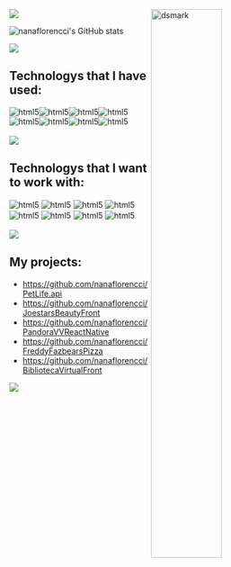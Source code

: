 <img alt="dsmark" align="right"  height="50%" width="50%" src="https://cdn.dribbble.com/users/1396703/screenshots/3952983/pixel-goust-2.gif">

<img src="https://user-images.githubusercontent.com/73097560/115834477-dbab4500-a447-11eb-908a-139a6edaec5c.gif">

![nanaflorencci's GitHub stats](https://github-readme-stats.vercel.app/api?username=nanaflorencci&show_icons=true&theme=radical)

<img src="https://user-images.githubusercontent.com/73097560/115834477-dbab4500-a447-11eb-908a-139a6edaec5c.gif">

## Technologys that I have used:
<div style="display: inline_block">  
 <img align="center" alt="html5" src="https://img.shields.io/badge/HTML-239120?style=for-the-badge&logo=html5&logoColor=white"/><img align="center" alt="html5" src="https://img.shields.io/badge/PHP-777BB4?style=for-the-badge&logo=php&logoColor=white"/><img align="center" alt="html5" src="https://img.shields.io/badge/BackEnd-FF2D20?style=for-the-badge&logo=laravel&logoColor=white"/><img align="center" alt="html5" src="https://img.shields.io/badge/FrontEnd-563D7C?style=for-the-badge&logo=bootstrap&logoColor=white"/><img align="center" alt="html5" src="https://img.shields.io/badge/React_Native-20232A?style=for-the-badge&logo=react&logoColor=61DAFB"/><img align="center" alt="html5" src="https://img.shields.io/badge/Node.js-43853D?style=for-the-badge&logo=node.js&logoColor=white"/><img align="center" alt="html5" src="https://img.shields.io/badge/MySQL-00000F?style=for-the-badge&logo=mysql&logoColor=white"/><img align="center" alt="html5" src="https://img.shields.io/badge/TypeScript-007ACC?style=for-the-badge&logo=typescript&logoColor=white"/>
</div><br/>

<img src="https://user-images.githubusercontent.com/73097560/115834477-dbab4500-a447-11eb-908a-139a6edaec5c.gif">

## Technologys that I want to work with:
<div style="display: inline_block">  
 <img align="center" alt="html5" src="https://img.shields.io/badge/Python-3776AB?style=for-the-badge&logo=python&logoColor=white"/>
 <img align="center" alt="html5" src="https://img.shields.io/badge/JavaScript-00000F?style=for-the-badge&logo=javascript&logoColor=F7DF1E"/>
 <img align="center" alt="html5" src="https://img.shields.io/badge/Redux-593D88?style=for-the-badge&logo=redux&logoColor=white"/>
 <img align="center" alt="html5" src="https://img.shields.io/badge/Ruby-CC342D?style=for-the-badge&logo=ruby&logoColor=white"/>
 <img align="center" alt="html5" src="https://img.shields.io/badge/Lua-2C2D72?style=for-the-badge&logo=lua&logoColor=white"/>
 <img align="center" alt="html5" src="https://img.shields.io/badge/Spring-6DB33F?style=for-the-badge&logo=spring&logoColor=white"/>
 <img align="center" alt="html5" src="https://img.shields.io/badge/Java-FF2D20?style=for-the-badge&logo=openjdk&logoColor=white"/>
 <img align="center" alt="html5" src="https://img.shields.io/badge/Perl-39457E?style=for-the-badge&logo=perl&logoColor=white"/>
</div><br/>

<img src="https://user-images.githubusercontent.com/73097560/115834477-dbab4500-a447-11eb-908a-139a6edaec5c.gif">

## My projects:
- https://github.com/nanaflorencci/PetLife.api<br/>
- https://github.com/nanaflorencci/JoestarsBeautyFront<br/>
- https://github.com/nanaflorencci/PandoraVVReactNative<br/>
- https://github.com/nanaflorencci/FreddyFazbearsPizza<br/>
- https://github.com/nanaflorencci/BibliotecaVirtualFront<br/>

<img src="https://user-images.githubusercontent.com/73097560/115834477-dbab4500-a447-11eb-908a-139a6edaec5c.gif">
